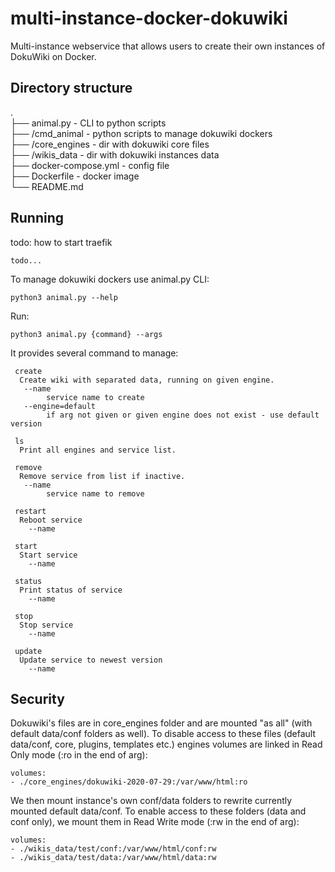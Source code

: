 # multi-instance-docker-dokuwiki
Multi-instance webservice that allows users to create their own instances of DokuWiki on Docker.

## Directory structure
.<br>
├── animal.py - CLI to python scripts <br>
├── /cmd_animal - python scripts to manage dokuwiki dockers <br>
├── /core_engines - dir with dokuwiki core files<br>
├── /wikis_data - dir with dokuwiki instances data <br>
├── docker-compose.yml - config file <br>
├── Dockerfile - docker image <br>
└── README.md<br>

## Running 

todo: how to start traefik

```shell script
todo...
```

To manage dokuwiki dockers use animal.py CLI:
```shell script
python3 animal.py --help
```

Run:
```shell script
python3 animal.py {command} --args
```


It provides several command to manage:

     create
      Create wiki with separated data, running on given engine.
       --name
            service name to create
       --engine=default 
            if arg not given or given engine does not exist - use default version

     ls
      Print all engines and service list.
    
     remove
      Remove service from list if inactive.
       --name
            service name to remove

     restart
      Reboot service
        --name
        
     start
      Start service
        --name
        
     status
      Print status of service
        --name
        
     stop
      Stop service
        --name
        
     update
      Update service to newest version
        --name

## Security
Dokuwiki's files are in core_engines folder and are mounted "as all" (with default data/conf folders as well).
To disable access to these files (default data/conf, core, plugins, templates etc.) engines volumes are linked in Read Only mode (:ro in the end of arg):
```
volumes:
- ./core_engines/dokuwiki-2020-07-29:/var/www/html:ro
```

We then mount instance's own conf/data folders to rewrite currently mounted default data/conf. To enable access to these folders (data and conf only), we mount them in Read Write mode (:rw in the end of arg):
```
volumes:
- ./wikis_data/test/conf:/var/www/html/conf:rw
- ./wikis_data/test/data:/var/www/html/data:rw
``` 
